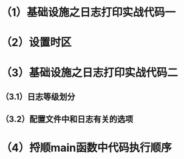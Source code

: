 # （1）基础设施之日志打印实战代码一
# （2）设置时区
# （3）基础设施之日志打印实战代码二
## （3.1）日志等级划分
## （3.2）配置文件中和日志有关的选项
# （4）捋顺main函数中代码执行顺序